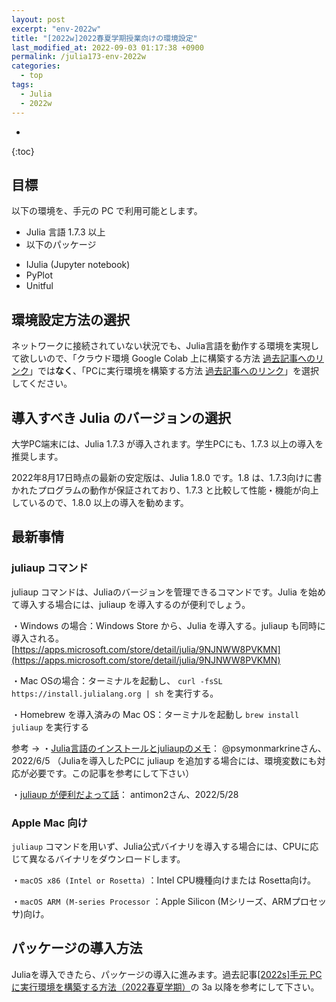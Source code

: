 ```yaml
---
layout: post
excerpt: "env-2022w"
title: "[2022w]2022春夏学期授業向けの環境設定"
last_modified_at: 2022-09-03 01:17:38 +0900
permalink: /julia173-env-2022w
categories:
  - top
tags:
  - Julia
  - 2022w
---
```


* 
{:toc}

## 目標

以下の環境を、手元の PC で利用可能とします。

* Julia 言語 1.7.3 以上
* 以下のパッケージ
- IJulia (Jupyter notebook)
- PyPlot
- Unitful

## 環境設定方法の選択

ネットワークに接続されていない状況でも、Julia言語を動作する環境を実現して欲しいので、「クラウド環境 Google Colab 上に構築する方法 [過去記事へのリンク](https://hsugawa8651.github.io/julia-installation-guide/julia16-setup-on-google-colab)」では**なく**、「PCに実行環境を構築する方法 [過去記事へのリンク](https://hsugawa8651.github.io/julia-installation-guide/julia162-install-on-local-PC)」を選択してください。

## 導入すべき Julia のバージョンの選択

大学PC端末には、Julia 1.7.3 が導入されます。学生PCにも、1.7.3 以上の導入を推奨します。

2022年8月17日時点の最新の安定版は、Julia 1.8.0 です。1.8 は、1.7.3向けに書かれたプログラムの動作が保証されており、1.7.3 と比較して性能・機能が向上しているので、1.8.0 以上の導入を勧めます。

## 最新事情

### juliaup コマンド

juliaup コマンドは、Juliaのバージョンを管理できるコマンドです。Julia を始めて導入する場合には、juliaup を導入するのが便利でしょう。


・Windows の場合：Windows Store から、Julia を導入する。juliaup も同時に導入される。
[https://apps.microsoft.com/store/detail/julia/9NJNWW8PVKMN](https://apps.microsoft.com/store/detail/julia/9NJNWW8PVKMN)

・Mac OSの場合：ターミナルを起動し、
`curl -fsSL https://install.julialang.org | sh` を実行する。

・Homebrew を導入済みの Mac OS：ターミナルを起動し
`brew install juliaup` を実行する


参考 → 
・[Julia言語のインストールとjuliaupのメモ](https://qiita.com/psymonmarkrine/items/0a363163dc462e463917)： @psymonmarkrineさん、2022/6/5
（Juliaを導入したPCに juliaup を追加する場合には、環境変数にも対応が必要です。この記事を参考にして下さい）

・[juliaup が便利だよって話](https://hackmd.io/@antimon2/BkFKconw9?print-pdf#/)： antimon2さん、2022/5/28 


### Apple Mac 向け

`juliaup` コマンドを用いず、Julia公式バイナリを導入する場合には、CPUに応じて異なるバイナリをダウンロードします。

・`macOS x86 (Intel or Rosetta)` ：Intel CPU機種向けまたは Rosetta向け。

・`macOS ARM (M-series Processor` ：Apple Silicon (Mシリーズ、ARMプロセッサ)向け。

## パッケージの導入方法

Juliaを導入できたら、パッケージの導入に進みます。過去記事[[2022s]手元 PC に実行環境を構築する方法（2022春夏学期）](https://hsugawa8651.github.io/julia-installation-guide/julia172-install-on-local-pc#3a-julia%E3%82%92%E8%B5%B7%E5%8B%95%E3%81%99%E3%82%8B)の 3a 以降を参考にして下さい。
